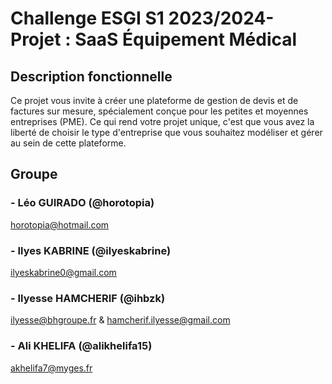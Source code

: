 

# Challenge ESGI S1 2023/2024- Projet : SaaS Équipement Médical
## Description fonctionnelle
Ce projet vous invite à créer une plateforme de gestion de devis et de factures sur mesure, spécialement
conçue pour les petites et moyennes entreprises (PME). Ce qui rend votre projet unique, c'est que vous
avez la liberté de choisir le type d'entreprise que vous souhaitez modéliser et gérer au sein de cette
plateforme.
## Groupe
### - Léo GUIRADO (@horotopia) 
horotopia@hotmail.com
### - Ilyes KABRINE (@ilyeskabrine)
ilyeskabrine0@gmail.com  
### - Ilyesse HAMCHERIF (@ihbzk)
ilyesse@bhgroupe.fr & hamcherif.ilyesse@gmail.com
### - Ali KHELIFA (@alikhelifa15)
akhelifa7@myges.fr

